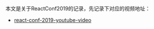 本文是关于ReactConf2019的记录，先记录下对应的视频地址：

- [react-conf-2019-youtube-video](https://www.youtube.com/watch?reload=9&v=RCiccdQObpo)
